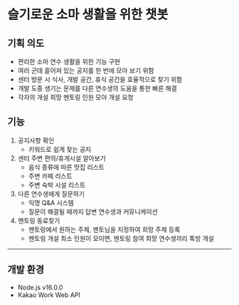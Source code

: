 # 슬기로운 소마 생활을 위한 챗봇

## 기획 의도

- 편리한 소마 연수 생활을 위한 기능 구현
- 여러 군데 흩어져 있는 공지를 한 번에 모아 보기 위함
- 센터 방문 시 식사, 개발 공간, 휴식 공간을 효율적으로 찾기 위함
- 개발 도중 생기는 문제를 다른 연수생의 도움을 통한 빠른 해결
- 각자의 개설 희망 멘토링 인원 모아 개설 요청

## 기능

1. 공지사항 확인
    - 키워드로 쉽게 찾는 공지
2. 센터 주변 편의/휴게시설 알아보기
    - 음식 종류에 따른 맛집 리스트
    - 주변 카페 리스트
    - 주변 숙박 시설 리스트
3. 다른 연수생에게 질문하기
    - 익명 Q&A 시스템
    - 질문이 해결될 때까지 답변 연수생과 커뮤니케이션
4. 멘토링 동료찾기
    - 멘토링에서 원하는 주제, 멘토님을 지정하여 희망 주제 등록
    - 멘토링 개설 최소 인원이 모이면, 멘토링 참여 희망 연수생끼리 톡방 개설   



* * *
## 개발 환경

- Node.js v16.0.0
- Kakao Work Web API